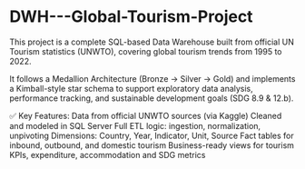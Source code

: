 # DWH---Global-Tourism-Project
This project is a complete SQL-based Data Warehouse built from official UN Tourism statistics (UNWTO), covering global tourism trends from 1995 to 2022.

It follows a Medallion Architecture (Bronze → Silver → Gold) and implements a Kimball-style star schema to support exploratory data analysis, performance tracking, and sustainable development goals (SDG 8.9 & 12.b).

✅ Key Features:
Data from official UNWTO sources (via Kaggle)
Cleaned and modeled in SQL Server
Full ETL logic: ingestion, normalization, unpivoting
Dimensions: Country, Year, Indicator, Unit, Source
Fact tables for inbound, outbound, and domestic tourism
Business-ready views for tourism KPIs, expenditure, accommodation and SDG metrics
